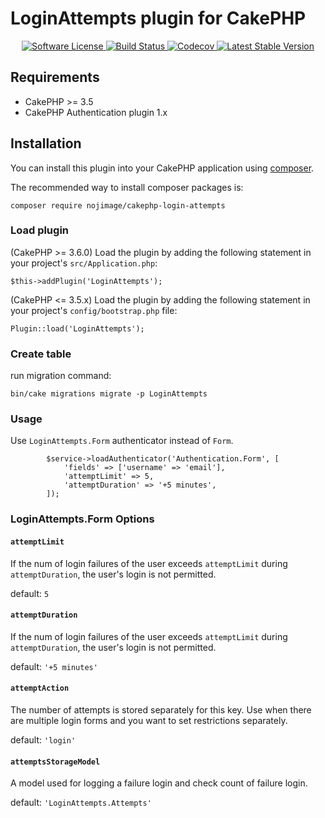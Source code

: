 # LoginAttempts plugin for CakePHP

<p align="center">
    <a href="LICENSE.txt" target="_blank">
        <img alt="Software License" src="https://img.shields.io/badge/license-MIT-brightgreen.svg?style=flat-square">
    </a>
    <a href="https://travis-ci.org/nojimage/cakephp-login-attempts" target="_blank">
        <img alt="Build Status" src="https://img.shields.io/travis/nojimage/cakephp-login-attempts/master.svg?style=flat-square">
    </a>
    <a href="https://codecov.io/gh/nojimage/cakephp-login-attempts" target="_blank">
        <img alt="Codecov" src="https://img.shields.io/codecov/c/github/nojimage/cakephp-login-attempts.svg?style=flat-square">
    </a>
    <a href="https://packagist.org/packages/nojimage/cakephp-login-attempts" target="_blank">
        <img alt="Latest Stable Version" src="https://img.shields.io/packagist/v/nojimage/cakephp-login-attempts.svg?style=flat-square">
    </a>
</p>

## Requirements

- CakePHP >= 3.5
- CakePHP Authentication plugin 1.x

## Installation

You can install this plugin into your CakePHP application using [composer](http://getcomposer.org).

The recommended way to install composer packages is:

```
composer require nojimage/cakephp-login-attempts
```

### Load plugin

(CakePHP >= 3.6.0) Load the plugin by adding the following statement in your project's `src/Application.php`:

```
$this->addPlugin('LoginAttempts');
```

(CakePHP <= 3.5.x) Load the plugin by adding the following statement in your project's `config/bootstrap.php` file:

```
Plugin::load('LoginAttempts');
```

### Create table

run migration command:

```
bin/cake migrations migrate -p LoginAttempts
```

### Usage

Use `LoginAttempts.Form` authenticator instead of `Form`.

```
        $service->loadAuthenticator('Authentication.Form', [
            'fields' => ['username' => 'email'],
            'attemptLimit' => 5,
            'attemptDuration' => '+5 minutes',
        ]);
```

### LoginAttempts.Form Options

#### `attemptLimit`

If the num of login failures of the user exceeds `attemptLimit` during `attemptDuration`,
the user's login is not permitted.

default: `5`

#### `attemptDuration`

If the num of login failures of the user exceeds `attemptLimit` during `attemptDuration`,
the user's login is not permitted.

default: `'+5 minutes'`

#### `attemptAction`

The number of attempts is stored separately for this key.
Use when there are multiple login forms and you want to set restrictions separately.

default: `'login'`

#### `attemptsStorageModel`

A model used for logging a failure login and check count of failure login.

default: `'LoginAttempts.Attempts'`
